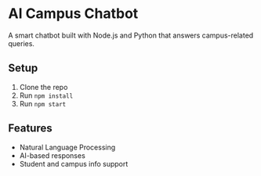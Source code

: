 # AI Campus Chatbot
A smart chatbot built with Node.js and Python that answers campus-related queries.

## Setup
1. Clone the repo
2. Run `npm install`
3. Run `npm start`

## Features
- Natural Language Processing
- AI-based responses
- Student and campus info support
